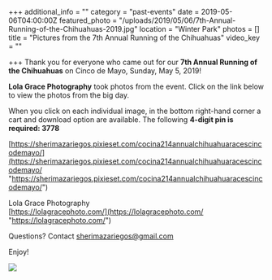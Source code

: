+++
additional_info = ""
category = "past-events"
date = 2019-05-06T04:00:00Z
featured_photo = "/uploads/2019/05/06/7th-Annual-Running-of-the-Chihuahuas-2019.jpg"
location = "Winter Park"
photos = []
title = "Pictures from the 7th Annual Running of the Chihuahuas"
video_key = ""

+++
Thank you for everyone who came out for our **7th Annual Running of the Chihuahuas** on Cinco de Mayo, Sunday, May 5, 2019!

**Lola Grace Photography** took photos from the event. Click on the link below to view the photos from the big day.

When you click on each individual image, in the bottom right-hand corner a cart and download option are available. The following **4-digit pin is required: 3778**

[https://sherimazariegos.pixieset.com/cocina214annualchihuahuaracescincodemayo/](https://sherimazariegos.pixieset.com/cocina214annualchihuahuaracescincodemayo/ "https://sherimazariegos.pixieset.com/cocina214annualchihuahuaracescincodemayo/")

Lola Grace Photography  
[https://lolagracephoto.com/](https://lolagracephoto.com/ "https://lolagracephoto.com/")

Questions? Contact [sherimazariegos@gmail.com](mailto:sherimazariegos@gmail.com "mailto:sherimazariegos@gmail.com")

Enjoy!

![](/uploads/2019/05/06/Race-Track_7th-Annual-Running-of-the-Chihuahuas-2019.jpg)